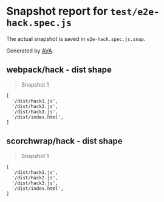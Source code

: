 # Snapshot report for `test/e2e-hack.spec.js`

The actual snapshot is saved in `e2e-hack.spec.js.snap`.

Generated by [AVA](https://avajs.dev).

## webpack/hack - dist shape

> Snapshot 1

    [
      '/dist/hack1.js',
      '/dist/hack2.js',
      '/dist/hack3.js',
      '/dist/index.html',
    ]

## scorchwrap/hack - dist shape

> Snapshot 1

    [
      '/dist/hack1.js',
      '/dist/hack2.js',
      '/dist/hack3.js',
      '/dist/index.html',
    ]
